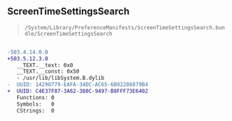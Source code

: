 ## ScreenTimeSettingsSearch

> `/System/Library/PreferenceManifests/ScreenTimeSettingsSearch.bundle/ScreenTimeSettingsSearch`

```diff

-503.4.14.0.0
+503.5.12.3.0
   __TEXT.__text: 0x0
   __TEXT.__const: 0x50
   - /usr/lib/libSystem.B.dylib
-  UUID: 14298779-EAFA-34DC-AC65-6B92286879B4
+  UUID: C4E37F87-3A62-380C-9497-B8FFF73E6402
   Functions: 0
   Symbols:   0
   CStrings:  0

```
